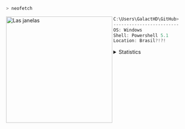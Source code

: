 ```ps1
> neofetch
```

<img align="left" src="https://upload.wikimedia.org/wikipedia/commons/8/87/Windows_logo_-_2021.svg" alt="Las janelas" width="290" /> 

```csharp
C:\Users\GalactHD\GitHub>
-------------------------
OS: Windows 
Shell: Powershell 5.1
Location: Brasil?!?!
```

<details>
  <summary>Statistics</summary>
  
  [![Used Langs](https://github-readme-stats.vercel.app/api/top-langs/?username=GalactHD&theme=react&show_icons=true&hide_border=false&layout=compact)](https://github-readme-stats.vercel.app/api/top-langs/?username=GalactHD&theme=react&show_icons=true&hide_border=false&layout=compact)

  [![GitHub Stats](https://github-readme-stats.vercel.app/api?username=GalactHD&theme=react&show_icons=true&hide_border=false&count_private=true)](https://github-readme-stats.vercel.app/api/top-langs/?username=GalactHD&theme=react&show_icons=true&hide_border=false&layout=compact)

</details>

